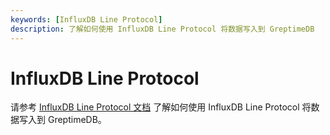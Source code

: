 ```yaml
---
keywords: [InfluxDB Line Protocol]
description: 了解如何使用 InfluxDB Line Protocol 将数据写入到 GreptimeDB
---
```


# InfluxDB Line Protocol


请参考 [InfluxDB Line Protocol 文档](../for-iot/influxdb-line-protocol.md) 了解如何使用 InfluxDB Line Protocol 将数据写入到 GreptimeDB。

 